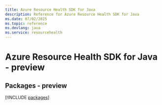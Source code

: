 ```yaml
---
title: Azure Resource Health SDK for Java
description: Reference for Azure Resource Health SDK for Java
ms.date: 07/02/2025
ms.topic: reference
ms.devlang: java
ms.service: resourcehealth
---
```

# Azure Resource Health SDK for Java - preview
## Packages - preview
[!INCLUDE [packages](resource-health-index.md)]